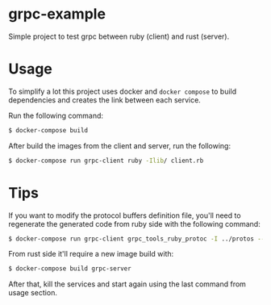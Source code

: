# grpc-example

Simple project to test grpc between ruby (client) and rust (server).

# Usage

To simplify a lot this project uses docker and `docker compose` to build
dependencies and creates the link between each service.

Run the following command:

```sh
$ docker-compose build
```

After build the images from the client and server, run the following:

```sh
$ docker-compose run grpc-client ruby -Ilib/ client.rb
```

# Tips

If you want to modify the protocol buffers definition file, you'll need to
regenerate the generated code from ruby side with the following command:

```sh
$ docker-compose run grpc-client grpc_tools_ruby_protoc -I ../protos --ruby_out=./lib --grpc_out=./lib ../protos/calculator.proto
```

From rust side it'll require a new image build with:

```sh
$ docker-compose build grpc-server
```

After that, kill the services and start again using the last command from usage
section.
